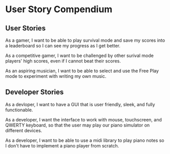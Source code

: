 # User Story Compendium

## User Stories

As a gamer, I want to be able to play survival mode and save my scores into a leaderboard so I can see my progress as I get better.

As a competitive gamer, I want to be challenged by other surival mode players' high scores, even if I cannot beat their scores.

As an aspiring musician, I want to be able to select and use the Free Play mode to experiment with writing my own music.

## Developer Stories

As a devloper, I want to have a GUI that is user friendly, sleek, and fully functionable.

As a developer, I want the interface to work with mouse, touchscreen, and QWERTY keyboard, so that the user may play our piano simulator on different devices.

As a developer, I want to be able to use a midi library to play piano notes so I don't have to implement a piano player from scratch.
